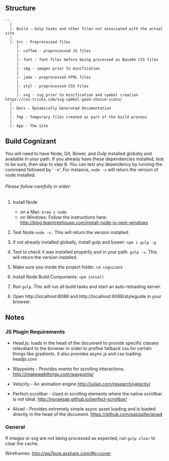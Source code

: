 ## Structure
```
--
  |
  |- Build - Gulp tasks and other files not associated with the actual site
  |
  |- Src - Preprocessed files
     |
     |- coffee - proprocessed JS files
     |
     |- font - font files before being processed as Base64 CSS files
     |
     |- img - images prior to minification
     |
     |- jade - proprocessed HTML files
     |
     |- styl - proprocessed CSS files
     |
     |- svg - svg prior to minification and symbol creation https://css-tricks.com/svg-symbol-good-choice-icons/
  |
  |- Docs - Dynamically Generated Documentation
  |
  |- Tmp - Temporary files created as part of the build process
  |
  |- App - The Site
```

## Build Cognizant
You will need to have Node, Git, Bower, and Gulp installed globally and available in your path. If you already have these dependencies installed, test to be sure, then skip to step 6. You can test any dependency by running the command followed by ' -v'. For instance, `node -v` will return the version of node installed.

###### Please follow carefully in order:

1. Install Node 
	* on a Mac: `brew i node`
	* on Windows: Follow the instructions here: http://blog.teamtreehouse.com/install-node-js-npm-windows
  
2. Test Node `node -v.` This will return the version installed.
  
3. If not already installed globally, install gulp and bower:
`npm i gulp -g`

4. Test to check it was installed properlly and in your path. `gulp -v`. This will return the version installed.

5. Make sure you inside the project folder. `cd cognizant`

6. Install Node Build Components: `npm install`

7. Run `gulp`. This will run all build tasks and start an auto-reloading server.

8. Open http://localhost:8088 and http://localhost:8088/styleguide in your browser.


## Notes

### JS Plugin Requirements
* Head.js: loads in the head of the document to provide specific classes relevatant to the browser in order to profive fallback css for certain things like gradients. It also provides async js and css loading. headjs.com

* Waypoints - Provides events for scrolling interactions. http://imakewebthings.com/waypoints/

* Velocity - An animation engine http://julian.com/research/velocity/

* Perfect-scrollbar - Used in scrolling elements where the native scrollbar is not ideal. http://noraesae.github.io/perfect-scrollbar/

* Aload - Provides extremely simple async asset loading and is loaded directly in the head of the document. https://github.com/pazguille/aload


### General

If images or svg are not being processed as expected, run `gulp clear` to clear the cache.

Wireframes: http://wa7puw.axshare.com/#p=cover

